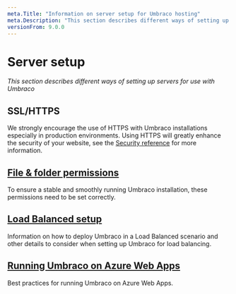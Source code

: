 ```yaml
---
meta.Title: "Information on server setup for Umbraco hosting"
meta.Description: "This section describes different ways of setting up servers for use with Umbraco"
versionFrom: 9.0.0
---
```


# Server setup

*This section describes different ways of setting up servers for use with Umbraco*

## SSL/HTTPS

We strongly encourage the use of HTTPS with Umbraco installations especially in production environments. Using HTTPS will greatly enhance the security of your website, see the [Security reference](../../../Reference/Security/index.md) for more information.

## [File & folder permissions](permissions-v9.md)

To ensure a stable and smoothly running Umbraco installation, these permissions need to be set correctly.

## [Load Balanced setup](Load-Balancing/index-v9.md)

Information on how to deploy Umbraco in a Load Balanced scenario and other details to consider when setting up Umbraco for load balancing.

## [Running Umbraco on Azure Web Apps](azure-web-apps-v9.md)

Best practices for running Umbraco on Azure Web Apps.

